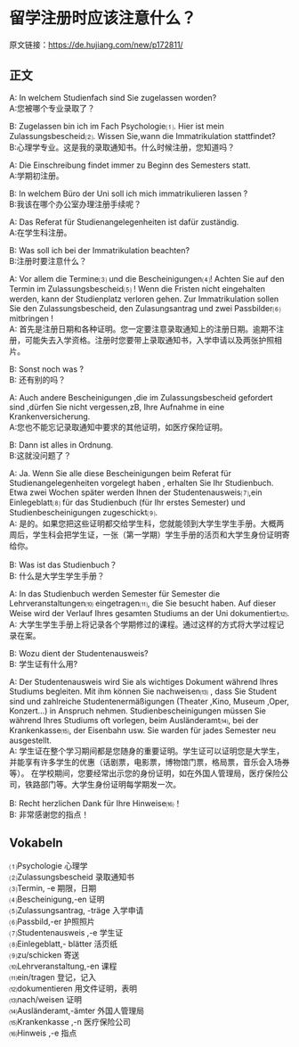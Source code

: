 # 留学注册时应该注意什么？
原文链接：https://de.hujiang.com/new/p172811/

## 正文

A: In welchem Studienfach sind Sie zugelassen worden?<br/>
A:您被哪个专业录取了？

B: Zugelassen bin ich im Fach Psychologie⑴. Hier ist mein Zulassungsbescheid⑵. Wissen Sie,wann die Immatrikulation stattfindet?<br/>
B:心理学专业。这是我的录取通知书。什么时候注册，您知道吗？

A: Die Einschreibung findet immer zu Beginn des Semesters statt.<br/>
A:学期初注册。

B: In welchem Büro der Uni soll ich mich immatrikulieren lassen ?<br/>
B:我该在哪个办公室办理注册手续呢？

A: Das Referat für Studienangelegenheiten ist dafür zuständig.<br/>
A:在学生科注册。

B: Was soll ich bei der Immatrikulation beachten?<br/>
B:注册时要注意什么？

A: Vor allem die Termine⑶ und die Bescheinigungen⑷! Achten Sie auf den Termin im Zulassungsbescheid⑸ ! Wenn die Fristen nicht eingehalten werden, kann der Studienplatz verloren gehen. Zur Immatrikulation sollen Sie den Zulassungsbescheid, den Zulasungsantrag und zwei Passbilder⑹ mitbringen !<br/>
A: 首先是注册日期和各种证明。您一定要注意录取通知上的注册日期。逾期不注册，可能失去入学资格。注册时您要带上录取通知书，入学申请以及两张护照相片。

B: Sonst noch was ?<br/>
B: 还有别的吗？

A: Auch andere Bescheinigungen ,die im Zulassungsbescheid gefordert sind ,dürfen Sie nicht vergessen,zB, Ihre Aufnahme in eine Krankenversicherung.<br/>
A:您也不能忘记录取通知中要求的其他证明，如医疗保险证明。

B: Dann ist alles in Ordnung.<br/>
B:这就没问题了？

A: Ja. Wenn Sie alle diese Bescheinigungen beim Referat für Studienangelegenheiten vorgelegt haben , erhalten Sie Ihr Studienbuch. Etwa zwei Wochen später werden Ihnen der Studentenausweis⑺,ein Einlegeblatt⑻ für das Studienbuch (für Ihr erstes Semester) und Studienbescheinigungen zugeschickt⑼.<br/>
A: 是的。如果您把这些证明都交给学生科，您就能领到大学生学生手册。大概两周后，学生科会把学生证，一张（第一学期）学生手册的活页和大学生身份证明寄给你。

B: Was ist das Studienbuch？<br/>
B: 什么是大学生学生手册？

A: In das Studienbuch werden Semester für Semester die Lehrveranstaltungen⑽ eingetragen⑾, die Sie besucht haben. Auf dieser Weise wird der Verlauf Ihres gesamten Studiums an der Uni dokumentiert⑿.<br/>
A: 大学生学生手册上将记录各个学期修过的课程。通过这样的方式将大学过程记录在案。

B: Wozu dient der Studentenausweis?<br/>
B: 学生证有什么用?

A: Der Studentenausweis wird Sie als wichtiges Dokument während Ihres Studiums begleiten. Mit ihm können Sie nachweisen⒀ , dass Sie Student sind und zahlreiche Studentenermäßigungen (Theater ,Kino, Museum ,Oper, Konzert…) in Anspruch nehmen. Studienbescheinigungen müssen Sie während Ihres Studiums oft vorlegen, beim Ausländeramt⒁, bei der Krankenkasse⒂, der Eisenbahn usw. Sie warden für jades Semester neu ausgestellt.<br/>
A: 学生证在整个学习期间都是您随身的重要证明。学生证可以证明您是大学生，并能享有许多学生的优惠（话剧票，电影票，博物馆门票，格局票，音乐会入场券等）。 在学校期间，您要经常出示您的身份证明，如在外国人管理局，医疗保险公司，铁路部门等。大学生身份证明每学期发一次。

B: Recht herzlichen Dank für Ihre Hinweise⒃！<br/>
B: 非常感谢您的指点！


## Vokabeln
⑴Psychologie 心理学<br/>
⑵Zulassungsbescheid 录取通知书<br/>
⑶Termin, -e 期限，日期<br/>
⑷Bescheinigung,-en 证明<br/>
⑸Zulassungsantrag, -träge 入学申请<br/>
⑹Passbild,-er 护照照片<br/>
⑺Studentenausweis ,-e 学生证<br/>
⑻Einlegeblatt,- blätter 活页纸<br/>
⑼zu/schicken 寄送<br/>
⑽Lehrveranstaltung,-en 课程<br/>
⑾ein/tragen 登记，记入<br/>
⑿dokumentieren 用文件证明，表明<br/>
⒀nach/weisen 证明<br/>
⒁Ausländeramt,-ämter 外国人管理局<br/>
⒂Krankenkasse ,-n 医疗保险公司<br/>
⒃Hinweis ,-e 指点